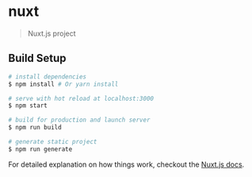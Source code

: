 # nuxt

> Nuxt.js project

## Build Setup

``` bash
# install dependencies
$ npm install # Or yarn install

# serve with hot reload at localhost:3000
$ npm start 

# build for production and launch server
$ npm run build

# generate static project
$ npm run generate
```

For detailed explanation on how things work, checkout the [Nuxt.js docs](https://github.com/nuxt/nuxt.js).
